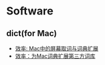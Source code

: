 Software
=========

## dict(for Mac)
* [效率: Mac中的屏幕取词与词典扩展](http://mp.weixin.qq.com/s?src=3&timestamp=1466523517&ver=1&signature=9xkT*2mL5IgCmK0FoOm19jyQpi5L-Gkekktm46OUWXLF-L41roTLCT46FST1JrnjeDYB9cHASbtqFCrbxAH29LV2RJDAcE5CMAVX1PjXTlvB-S6ItKBjbQO*M0ngsZMYAl8KvSPhIuthHpMaGpCfaQ==)
* [效率：为Mac词典扩展第三方词库](http://mp.weixin.qq.com/s?src=3&timestamp=1466523517&ver=1&signature=9xkT*2mL5IgCmK0FoOm19jyQpi5L-Gkekktm46OUWXKQx9W2eAsK8*WtfHTHbDL-11cKtXWNIX5ir4lk4v9lY2PIx7p2ikrOAYrJ61mJykevxIwzl9xVtD7DOpObRw81HXSm5cOFeqVIr9HFcrqIEA==)
